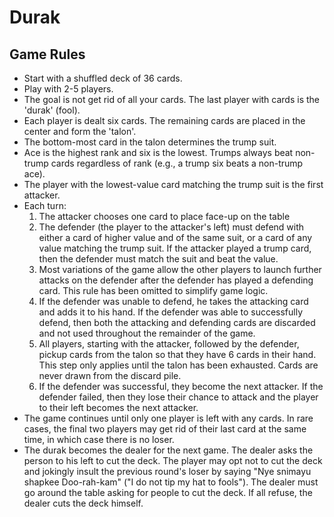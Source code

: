 # Durak

## Game Rules

* Start with a shuffled deck of 36 cards.
* Play with 2-5 players.
* The goal is not get rid of all your cards. The last player with cards is the 'durak' (fool).
* Each player is dealt six cards. The remaining cards are placed in the center and form the 'talon'.
* The bottom-most card in the talon determines the trump suit.
* Ace is the highest rank and six is the lowest. Trumps always beat non-trump cards regardless of rank (e.g., a trump six beats a non-trump ace).
* The player with the lowest-value card matching the trump suit is the first attacker.
* Each turn:
    1. The attacker chooses one card to place face-up on the table
    2. The defender (the player to the attacker's left) must defend with either a card of higher value and of the same suit, or a card of any value matching the trump suit. If the attacker played a trump card, then the defender must match the suit and beat the value.
    3. Most variations of the game allow the other players to launch further attacks on the defender after the defender has played a defending card. This rule has been omitted to simplify game logic.
    4. If the defender was unable to defend, he takes the attacking card and adds it to his hand. If the defender was able to successfully defend, then both the attacking and defending cards are discarded and not used throughout the remainder of the game.
    5. All players, starting with the attacker, followed by the defender, pickup cards from the talon so that they have 6 cards in their hand. This step only applies until the talon has been exhausted. Cards are never drawn from the discard pile.
    6. If the defender was successful, they become the next attacker. If the defender failed, then they lose their chance to attack and the player to their left becomes the next attacker.
* The game continues until only one player is left with any cards. In rare cases, the final two players may get rid of their last card at the same time, in which case there is no loser.
* The durak becomes the dealer for the next game. The dealer asks the person to his left to cut the deck. The player may opt not to cut the deck and jokingly insult the previous round's loser by saying "Nye snimayu shapkee Doo-rah-kam" ("I do not tip my hat to fools"). The dealer must go around the table asking for people to cut the deck. If all refuse, the dealer cuts the deck himself.
